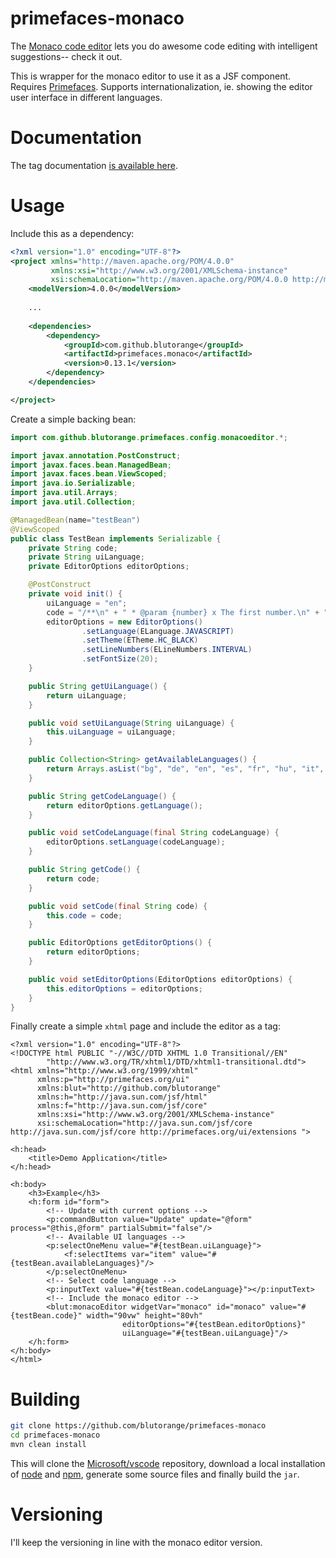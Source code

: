 # primefaces-monaco

The [Monaco code editor](https://microsoft.github.io/monaco-editor/) lets you do awesome
code editing with intelligent suggestions-- check it out.

This is wrapper for the monaco editor to use it as a JSF component. Requires [Primefaces](https://www.primefaces.org/).
Supports internationalization, ie. showing the editor user interface in different languages.

# Documentation

The tag documentation [is available here](https://blutorange.github.io/primefaces-monaco/vdldoc/index.html).

# Usage

Include this as a dependency:

```xml
<?xml version="1.0" encoding="UTF-8"?>
<project xmlns="http://maven.apache.org/POM/4.0.0"
         xmlns:xsi="http://www.w3.org/2001/XMLSchema-instance"
         xsi:schemaLocation="http://maven.apache.org/POM/4.0.0 http://maven.apache.org/xsd/maven-4.0.0.xsd">
    <modelVersion>4.0.0</modelVersion>
    
    ...
    
    <dependencies>
        <dependency>
            <groupId>com.github.blutorange</groupId>
            <artifactId>primefaces.monaco</artifactId>
            <version>0.13.1</version>
        </dependency>
    </dependencies>

</project>
```

Create a simple backing bean:

```java
import com.github.blutorange.primefaces.config.monacoeditor.*;

import javax.annotation.PostConstruct;
import javax.faces.bean.ManagedBean;
import javax.faces.bean.ViewScoped;
import java.io.Serializable;
import java.util.Arrays;
import java.util.Collection;

@ManagedBean(name="testBean")
@ViewScoped
public class TestBean implements Serializable {
    private String code;
    private String uiLanguage;
    private EditorOptions editorOptions;

    @PostConstruct
    private void init() {
        uiLanguage = "en";
        code = "/**\n" + " * @param {number} x The first number.\n" + " * @param {number} y The second number.\n" + " * @return {number} The sum of the numbers\n" + " */\n" + "function testbar(x, y) {\n" + "\treturn x + y;\n" + "}\n" + "const z1 = testbar(5, 3);\n" + "const z2 = testbar(5, 3);\n" + "const z3 = testbar(5, 3);";
        editorOptions = new EditorOptions()
                .setLanguage(ELanguage.JAVASCRIPT)
                .setTheme(ETheme.HC_BLACK)
                .setLineNumbers(ELineNumbers.INTERVAL)
                .setFontSize(20);
    }

    public String getUiLanguage() {
        return uiLanguage;
    }

    public void setUiLanguage(String uiLanguage) {
        this.uiLanguage = uiLanguage;
    }

    public Collection<String> getAvailableLanguages() {
        return Arrays.asList("bg", "de", "en", "es", "fr", "hu", "it", "ja", "ko", "ps", "pt-br", "ru", "tr", "uk", "zh-hans", "zh-hant");
    }

    public String getCodeLanguage() {
        return editorOptions.getLanguage();
    }

    public void setCodeLanguage(final String codeLanguage) {
        editorOptions.setLanguage(codeLanguage);
    }

    public String getCode() {
        return code;
    }

    public void setCode(final String code) {
        this.code = code;
    }

    public EditorOptions getEditorOptions() {
        return editorOptions;
    }

    public void setEditorOptions(EditorOptions editorOptions) {
        this.editorOptions = editorOptions;
    }
}
```

Finally create a simple `xhtml` page and include the editor as a tag:

```xhtml
<?xml version="1.0" encoding="UTF-8"?>
<!DOCTYPE html PUBLIC "-//W3C//DTD XHTML 1.0 Transitional//EN"
        "http://www.w3.org/TR/xhtml1/DTD/xhtml1-transitional.dtd">
<html xmlns="http://www.w3.org/1999/xhtml"
      xmlns:p="http://primefaces.org/ui"
      xmlns:blut="http://github.com/blutorange"
      xmlns:h="http://java.sun.com/jsf/html"
      xmlns:f="http://java.sun.com/jsf/core"
      xmlns:xsi="http://www.w3.org/2001/XMLSchema-instance"
      xsi:schemaLocation="http://java.sun.com/jsf/core http://java.sun.com/jsf/core http://primefaces.org/ui/extensions ">

<h:head>
    <title>Demo Application</title>
</h:head>

<h:body>
    <h3>Example</h3>
    <h:form id="form">
        <!-- Update with current options -->
        <p:commandButton value="Update" update="@form" process="@this,@form" partialSubmit="false"/>
        <!-- Available UI languages -->
        <p:selectOneMenu value="#{testBean.uiLanguage}">
            <f:selectItems var="item" value="#{testBean.availableLanguages}"/>
        </p:selectOneMenu>
        <!-- Select code language -->
        <p:inputText value="#{testBean.codeLanguage}"></p:inputText>
        <!-- Include the monaco editor -->
        <blut:monacoEditor widgetVar="monaco" id="monaco" value="#{testBean.code}" width="90vw" height="80vh"
                         editorOptions="#{testBean.editorOptions}"
                         uiLanguage="#{testBean.uiLanguage}"/>
    </h:form>
</h:body>
</html>
```

# Building

```bash
git clone https://github.com/blutorange/primefaces-monaco
cd primefaces-monaco
mvn clean install
```

This will clone the [Microsoft/vscode](Microsoft/vscode) repository, download a local
installation of [node](https://nodejs.org) and [npm](http://npmjs.com/), generate some source
files and finally build the `jar`.

# Versioning

I'll keep the versioning in line with the monaco editor version.